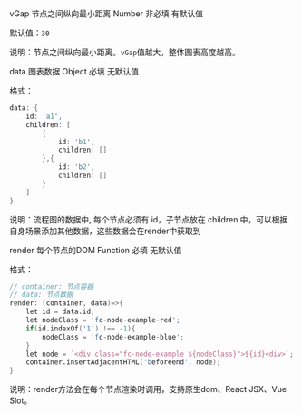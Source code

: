 <title>

## 配置项说明

</title>

<api>
<name>vGap</name>
<introduce>节点之间纵向最小距离</introduce>
<type>Number</type>
<required>非必填</required>
<defaults>有默认值</defaults>

默认值：`30`

说明：节点之间纵向最小距离。`vGap`值越大，整体图表高度越高。

</api>



<api>
<name>data</name>
<introduce>图表数据</introduce>
<type>Object</type>
<required>必填</required>
<defaults>无默认值</defaults>

格式：

```d
data: {
    id: 'a1',
    children: [
        {
            id: 'b1',
            children: []
        },{
            id: 'b2',
            children: []
        }
    ]
}
```

说明：流程图的数据中, 每个节点必须有 id，子节点放在 children 中，可以根据自身场景添加其他数据，这些数据会在render中获取到

</api>

<api>
<name>render</name>
<introduce>每个节点的DOM</introduce>
<type>Function</type>
<required>必填</required>
<defaults>无默认值</defaults>

格式：

```d
// container: 节点容器
// data: 节点数据
render: (container, data)=>{
    let id = data.id;
    let nodeClass = 'fc-node-example-red';
    if(id.indexOf('1') !== -1){
        nodeClass = 'fc-node-example-blue';
    }
    let node = `<div class="fc-node-example ${nodeClass}">${id}<div>`;
    container.insertAdjacentHTML('beforeend', node);
}
```

说明：render方法会在每个节点渲染时调用，支持原生dom、React JSX、Vue Slot。
</api>
